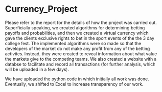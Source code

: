 # Currency_Project

Please refer to the report for the details of how the project was carried out. Superficially speaking, we created algorithms for determining betting payoffs and probabilities, and then we created a virtual currency which gave the clients exclusive rights to bet in the sport events of the the 3 day college fest. The implemented algorithms were so made so that the developers of the market do not make any profit from any of the betting activites. Instead, they were created to reveal information about what value the markets give to the competing teams. We also created a website with a databse to facilitate and record all transactions (for further analysis, which will be uploaded in a few days). 

We have uploaded the python code in which initially all work was done. Eventually, we shifted to Excel to increase transparency of our work. 
